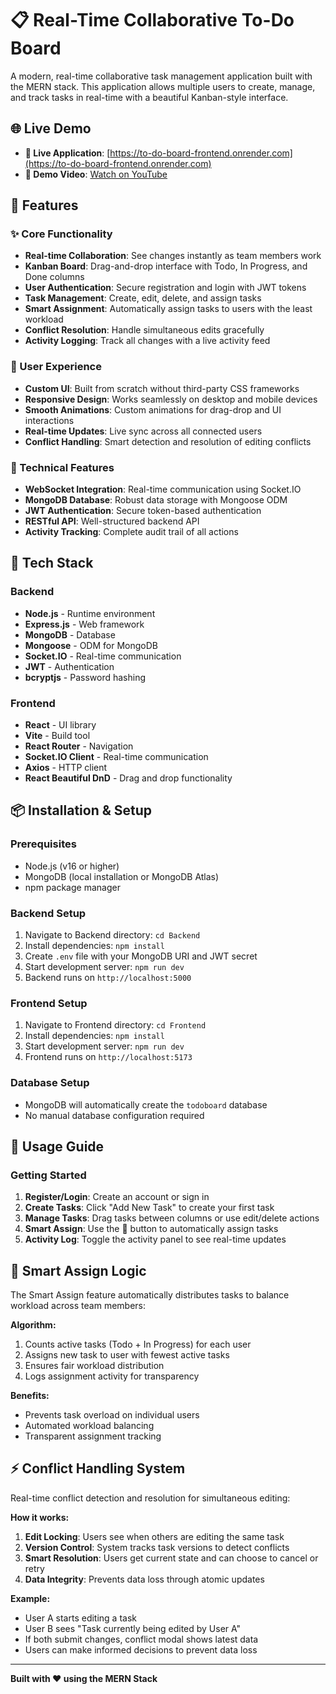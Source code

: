 # 📋 Real-Time Collaborative To-Do Board

A modern, real-time collaborative task management application built with the MERN stack. This application allows multiple users to create, manage, and track tasks in real-time with a beautiful Kanban-style interface.

## 🌐 Live Demo

- **🚀 Live Application**: [https://to-do-board-frontend.onrender.com](https://to-do-board-frontend.onrender.com)
- **🎥 Demo Video**: [Watch on YouTube](https://www.youtube.com/watch?v=b8FU9pfbzPk)

## 🌟 Features

### ✨ Core Functionality
- **Real-time Collaboration**: See changes instantly as team members work
- **Kanban Board**: Drag-and-drop interface with Todo, In Progress, and Done columns
- **User Authentication**: Secure registration and login with JWT tokens
- **Task Management**: Create, edit, delete, and assign tasks
- **Smart Assignment**: Automatically assign tasks to users with the least workload
- **Conflict Resolution**: Handle simultaneous edits gracefully
- **Activity Logging**: Track all changes with a live activity feed

### 🎨 User Experience
- **Custom UI**: Built from scratch without third-party CSS frameworks
- **Responsive Design**: Works seamlessly on desktop and mobile devices
- **Smooth Animations**: Custom animations for drag-drop and UI interactions
- **Real-time Updates**: Live sync across all connected users
- **Conflict Handling**: Smart detection and resolution of editing conflicts

### 🔧 Technical Features
- **WebSocket Integration**: Real-time communication using Socket.IO
- **MongoDB Database**: Robust data storage with Mongoose ODM
- **JWT Authentication**: Secure token-based authentication
- **RESTful API**: Well-structured backend API
- **Activity Tracking**: Complete audit trail of all actions

## 🚀 Tech Stack

### Backend
- **Node.js** - Runtime environment
- **Express.js** - Web framework
- **MongoDB** - Database
- **Mongoose** - ODM for MongoDB
- **Socket.IO** - Real-time communication
- **JWT** - Authentication
- **bcryptjs** - Password hashing

### Frontend
- **React** - UI library
- **Vite** - Build tool
- **React Router** - Navigation
- **Socket.IO Client** - Real-time communication
- **Axios** - HTTP client
- **React Beautiful DnD** - Drag and drop functionality

## 📦 Installation & Setup

### Prerequisites
- Node.js (v16 or higher)
- MongoDB (local installation or MongoDB Atlas)
- npm package manager

### Backend Setup
1. Navigate to Backend directory: `cd Backend`
2. Install dependencies: `npm install`
3. Create `.env` file with your MongoDB URI and JWT secret
4. Start development server: `npm run dev`
5. Backend runs on `http://localhost:5000`

### Frontend Setup
1. Navigate to Frontend directory: `cd Frontend`
2. Install dependencies: `npm install`
3. Start development server: `npm run dev`
4. Frontend runs on `http://localhost:5173`

### Database Setup
- MongoDB will automatically create the `todoboard` database
- No manual database configuration required

## 🎯 Usage Guide

### Getting Started
1. **Register/Login**: Create an account or sign in
2. **Create Tasks**: Click "Add New Task" to create your first task
3. **Manage Tasks**: Drag tasks between columns or use edit/delete actions
4. **Smart Assign**: Use the 🎯 button to automatically assign tasks
5. **Activity Log**: Toggle the activity panel to see real-time updates

## 🧠 Smart Assign Logic

The Smart Assign feature automatically distributes tasks to balance workload across team members:

**Algorithm:**
1. Counts active tasks (Todo + In Progress) for each user
2. Assigns new task to user with fewest active tasks
3. Ensures fair workload distribution
4. Logs assignment activity for transparency

**Benefits:**
- Prevents task overload on individual users
- Automated workload balancing
- Transparent assignment tracking

## ⚡ Conflict Handling System

Real-time conflict detection and resolution for simultaneous editing:

**How it works:**
1. **Edit Locking**: Users see when others are editing the same task
2. **Version Control**: System tracks task versions to detect conflicts
3. **Smart Resolution**: Users get current state and can choose to cancel or retry
4. **Data Integrity**: Prevents data loss through atomic updates

**Example:**
- User A starts editing a task
- User B sees "Task currently being edited by User A"
- If both submit changes, conflict modal shows latest data
- Users can make informed decisions to prevent data loss

---

**Built with ❤️ using the MERN Stack**
